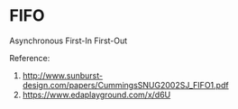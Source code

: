 # FIFO
Asynchronous First-In First-Out

Reference:
1. http://www.sunburst-design.com/papers/CummingsSNUG2002SJ_FIFO1.pdf
2. https://www.edaplayground.com/x/d6U
